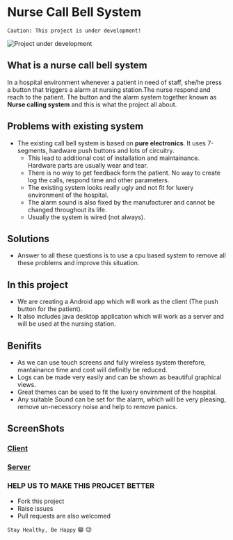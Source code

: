 # Nurse Call Bell System

```
Caution: This project is under development!
```
![Project under development](http://organizationdesignforum.org/wp-content/uploads/2014/07/Work-in-Progress-graphic-300x300.png)

## What is a nurse call bell system
In a hospital environment whenever a patient in need of staff, she/he press a button that triggers a alarm at nursing station.The nurse respond and reach to the patient. The button and the alarm system together known as **Nurse calling system** and this is what the project all about.

## Problems with existing system
* The existing call bell system is based on **pure electronics**. It uses 7-segments, hardware push buttons and lots of circuitry.
  - This lead to additional cost of installation and maintainance. Hardware parts are usually wear and tear.
  - There is no way to get feedback form the patient. No way to create log the calls, respond time and other parameters.
  - The existing system looks really ugly and not fit for luxery environment of the hospital.
  - The alarm sound is also fixed by the manufacturer and cannot be changed throughout its life.
  - Usually the system is wired (not always).
  
## Solutions
  * Answer to all these questions is to use a cpu based system to remove all these problems and improve this situation.

## In this project
  * We are creating a Android app which will work as the client (The push button for the patient).
  * It also includes java desktop application which will work as a server and will be used at the nursing station.
## Benifits
  * As we can use touch screens and fully wireless system therefore, mantainance time and cost will definitly be reduced.
  * Logs can be made very easily and can be shown as beautiful graphical views.
  * Great themes can be used to fit the luxery envirnment of the hospital.
  * Any suitable Sound can be set for the alarm, which will be very pleasing, remove un-necessory noise and help to remove panics.
## ScreenShots
 ### [Client](https://github.com/PawanDinodia/NurseCallBellSystem/tree/master/client_android_application/ScreenShots)
 ### [Server](https://github.com/PawanDinodia/NurseCallBellSystem/tree/master/server_java_desktop_application/Screen_shots)
  
### HELP US TO MAKE THIS PROJCET BETTER
 * Fork this project
 * Raise issues
 * Pull requests are also welcomed

  ``` Stay Healthy, Be Happy ``` :grin: :wink:
